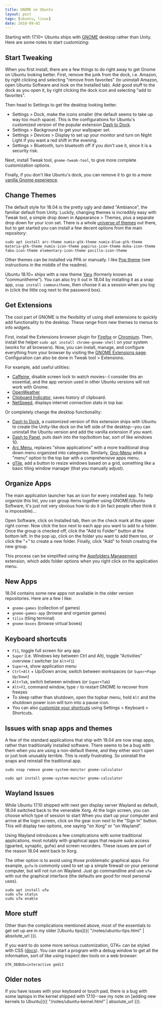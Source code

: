 ```yaml
---
title: GNOME on Ubuntu
layout: post
tags: [ubuntu, linux]
date: 2018-09-02
---
```


Starting with 17.10+ Ubuntu ships with [GNOME](https://www.gnome.org/) desktop rather than Unity.
Here are some notes to start customizing:

## Start Tweaking

When you first install, there are a few things to do right away to get Gnome on Ubuntu looking better.
First, remove the junk from the dock, i.e. Amazon, by right clicking and selecting "remove from favorites" (to uninstall Amazon, open Ubuntu Software and look on the Installed tab). 
Add good stuff to the dock as you open it, by right clicking the dock icon and selecting "add to favorites".

Then head to Settings to get the desktop looking better.

- Settings > Dock, make the icons smaller (the default seems to take up way too much space). This is the configurations for Ubuntu's customized version of the popular extension [Dash to Dock](https://extensions.gnome.org/extension/307/dash-to-dock/).
- Settings > Background to get your wallpaper set.
- Settings > Devices > Display to set up your monitor and turn on Night Light if you want a red shift in the evening.
- Settings > Bluetooth, turn bluetooth off if you don't use it, since it is a security risk.

Next, install Tweak tool, `gnome-tweak-tool`, to give more complete customization options.

Finally, if you don't like Ubuntu's dock, you can remove it to go to a more [vanilla Gnome experience](http://www.omgubuntu.co.uk/2017/10/install-vanilla-gnome-shell-ubuntu-17-10).

## Change Themes 

The default style for 18.04 is the pretty ugly and dated "Ambiance", the familiar default from Unity.
Luckily, changing themes is incredibly easy with Tweak tool, a simple drop down in Appearance > Themes, plus a separate drop down for your icon set.
There is a whole [universe of themes](https://www.gnome-look.org/) out there, but to get started you can install a few decent options from the main repository: 

`sudo apt install arc-theme numix-gtk-theme numix-blue-gtk-theme materia-gtk-theme numix-icon-theme papirus-icon-theme moka-icon-theme faba-icon-theme elementary-icon-theme pocillo-icon-theme`

Other themes can be installed via PPA or manually. 
I like [Pop theme](https://github.com/pop-os/gtk-theme) (see instructions in the middle of the readme).

Ubuntu 18.10+ ships with a new theme [Yaru](https://github.com/ubuntu/yaru) (formerly known as "communitheme"). 
You can also try it out in 18.04 by installing it as a snap app, `snap install communitheme`, then choose it as a session when you log in (click the little cog next to the password box).

## Get Extensions 

The cool part of GNOME is the flexibility of using shell extensions to quickly add functionality to the desktop. 
These range from new themes to menus to info widgets.

First, install the Extensions browser plugin for [Firefox](https://addons.mozilla.org/en/firefox/addon/gnome-shell-integration/) or [Chromium](https://chrome.google.com/webstore/detail/gnome-shell-integration/gphhapmejobijbbhgpjhcjognlahblep).
Then, install the helper `sudo apt install chrome-gnome-shell` on your system (works for all browsers).
Now, you can install, manage, and configure everything from your browser by visiting the [GNOME Extensions page](https://extensions.gnome.org/).
Configuration can also be done in Tweak tool > Extensions.

For example, add useful utilities:

- [Caffeine](https://extensions.gnome.org/extension/517/caffeine/), disable screen lock to watch movies--I consider this an essential, and the app version used in other Ubuntu versions will not work with Gnome.
- [OpenWeather](https://extensions.gnome.org/extension/750/openweather/)
- [Clipboard Indicator](https://extensions.gnome.org/extension/779/clipboard-indicator/), saves history of clipboard.
- [NetSpeed](https://extensions.gnome.org/extension/104/netspeed/), displays internet connection stats in top bar.

Or completely change the desktop functionality:

- [Dash to Dock](https://extensions.gnome.org/extension/307/dash-to-dock/), a customized version of this extension ships with Ubuntu to create the Unity-like dock on the left side of the desktop--you can uninstall the Ubuntu version and add the vanilla extension if you want.
- [Dash to Panel](https://extensions.gnome.org/extension/1160/dash-to-panel/), puts dash into the top/bottom bar, sort of like windows 10.
- [Arc Menu](https://extensions.gnome.org/extension/1228/arc-menu/), replaces "show applications" with a more traditional drop down menu organized into categories. Similarly, [Gno-Menu](https://extensions.gnome.org/extension/608/gnomenu/) adds a "menu" option to the top bar with a comprehensive apps menu.
- [gTile](https://extensions.gnome.org/extension/28/gtile/), add a button to resize windows based on a grid, something like a basic tiling window manager (that you manually adjust). 

## Organize Apps

The main application launcher has an icon for every installed app.
To help organize this list, you can group items together using GNOME/Ubuntu Software, it's just not very obvious how to do it (in fact people often think it is impossible)...

Open Software, click on Installed tab, then on the check mark at the upper right corner.
Now click the box next to each app you want to add to a folder.
Once the group is checked off, click the "Add to Folder" button at the bottom left. 
In the pop up, click on the folder you want to add them too, or click the "+" to create a new folder.
Finally, click "Add" to finish creating the new group.

This process can be simplified using the [Appfolders Management](https://extensions.gnome.org/extension/1217/appfolders-manager/) extension, which adds folder options when you right click on the application menu.

## New Apps

18.04 contains some new apps not available in the older version repositories.
Here are a few I like:

- `gnome-games` (collection of games)
- `gnome-games-app` (browse and organize games)
- `tilix` (tiling terminal)
- `gnome-boxes` (browse virtual boxes)

## Keyboard shortcuts

- `F11`, toggle full screen for any app
- `Super` (i.e. Windows key between Ctrl and Alt), toggle "Activities" overview / switcher (or `Alt+F1`)
- `Super+A`, show application menu
- `Ctrl+Alt` + Up/Down arrow, switch between workspaces (or `Super+Page Up/Down`)
- `Alt+Tab`, switch between windows (or `Super+Tab`)
- `Alt+F2`, command window, type `r` to restart GNOME to recover from freezes
- To sleep rather than shutdown, open the topbar menu, hold `Alt` and the shutdown power icon will turn into a pause icon.
- You can also [customize your shortcuts](https://help.gnome.org/users/gnome-help/stable/keyboard-shortcuts-set.html.en) using Settings > Keyboard > Shortcuts.

## Issues with snap apps and themes

A few of the standard applications that ship with 18.04 are now snap apps, rather than traditionally installed software.
There seems to be a bug with them when you are using a non-default theme, and they either won't open or just look unusably terrible. 
This is *really* frustrating. 
So uninstall the snaps and reinstall the traditional app. 

`sudo snap remove gnome-system-monitor gnome-calculator`

`sudo apt install gnome-system-monitor gnome-calculator`

## Wayland Issues

While Ubuntu 17.10 shipped with next gen display server Wayland as default, 18.04 switched back to the venerable Xorg.
At the login screen, you can choose which type of session to start
When you start up your computer and arrive at the login screen, click on the gear icon next to the "Sign In" button. 
This will display two options, one saying "on Xorg" or "on Wayland".

Using Wayland introduces a few complications with some traditional applications,
most notably with graphical apps that require sudo access (gparted, synaptic, gufw) and screen recorders.
These issues are part of the reason 18.04 went back to Xorg. 

The other option is to avoid using those problematic graphical apps. 
For example, `gufw` is commonly used to set up a simple firewall on your personal computer, but will not run on Wayland. 
Just go commandline and use `ufw` with out the graphical interface (the defaults are good for most personal uses).

```
sudo apt install ufw
sudo ufw status
sudo ufw enable
``` 

## More stuff

Other than the complications mentioned above, most of the essentials to get set up are in my older [Ubuntu tips]({{ "/notes/ubuntu-tips.html" | absolute_url }}).

If you want to do some more serious customization, GTK+ can be styled with CSS ([docs](https://developer.gnome.org/gtk3/stable/theming.html)).
You can start a program with a debug window to get all the information, sort of like using inspect dev tools on a web browser:

`GTK_DEBUG=interactive gedit`

## Older notes

If you have issues with your keyboard or touch pad, there is a bug with some laptops in the kernel shipped with 17.10--see my note on [adding new kernels to Ubuntu]({{ "/notes/ubuntu-kernel.html" | absolute_url }}).
